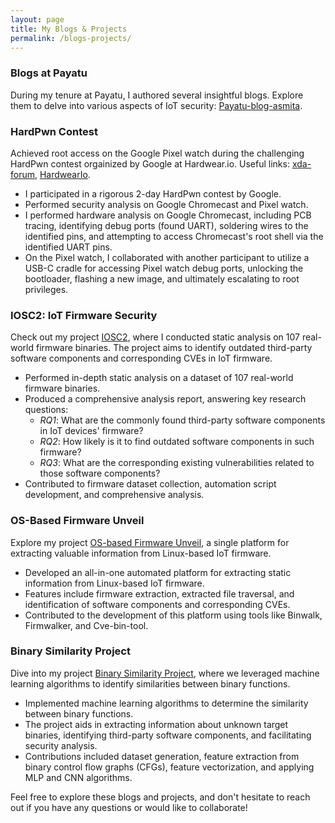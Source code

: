 ```yaml
---
layout: page
title: My Blogs & Projects
permalink: /blogs-projects/
---
```


### Blogs at Payatu
During my tenure at Payatu, I authored several insightful blogs. Explore them to delve into various aspects of IoT security: [Payatu-blog-asmita](https://payatu.com/author/asmita-jha/).

### HardPwn Contest

Achieved root access on the Google Pixel watch during the challenging HardPwn contest orgainized by Google at Hardwear.io. Useful links: [xda-forum](https://forum.xda-developers.com/t/how-to-root-google-pixel-watch-using-magisk.4592737/), [HardwearIo](https://media.hardwear.io/hardpwn-usa-2023/).

- I participated in a rigorous 2-day HardPwn contest by Google.
- Performed security analysis on Google Chromecast and Pixel watch.
- I performed hardware analysis on Google Chromecast, including PCB tracing, identifying debug ports (found UART), soldering wires to the identified pins, and attempting to access Chromecast's root shell via the identified UART pins.
- On the Pixel watch, I collaborated with another participant to utilize a USB-C cradle for accessing Pixel watch debug ports, unlocking the bootloader, flashing a new image, and ultimately escalating to root privileges.


### IOSC2: IoT Firmware Security

Check out my project [IOSC2](https://github.com/asmitaj08/IOSC2), where I conducted static analysis on 107 real-world firmware binaries. The project aims to identify outdated third-party software components and corresponding CVEs in IoT firmware.

- Performed in-depth static analysis on a dataset of 107 real-world firmware binaries.
- Produced a comprehensive analysis report, answering key research questions:
  - *RQ1*: What are the commonly found third-party software components in IoT devices' firmware?
  - *RQ2*: How likely is it to find outdated software components in such firmware?
  - *RQ3*: What are the corresponding existing vulnerabilities related to those software components?
- Contributed to firmware dataset collection, automation script development, and comprehensive analysis.

### OS-Based Firmware Unveil

Explore my project [OS-based Firmware Unveil](https://github.com/asmitaj08/OS-based-firmware-unveil), a single platform for extracting valuable information from Linux-based IoT firmware.

- Developed an all-in-one automated platform for extracting static information from Linux-based IoT firmware.
- Features include firmware extraction, extracted file traversal, and identification of software components and corresponding CVEs.
- Contributed to the development of this platform using tools like Binwalk, Firmwalker, and Cve-bin-tool.

### Binary Similarity Project

Dive into my project [Binary Similarity Project](https://github.com/asmitaj08/BinarySimilarityProject), where we leveraged machine learning algorithms to identify similarities between binary functions.

- Implemented machine learning algorithms to determine the similarity between binary functions.
- The project aids in extracting information about unknown target binaries, identifying third-party software components, and facilitating security analysis.
- Contributions included dataset generation, feature extraction from binary control flow graphs (CFGs), feature vectorization, and applying MLP and CNN algorithms.

Feel free to explore these blogs and projects, and don't hesitate to reach out if you have any questions or would like to collaborate!
